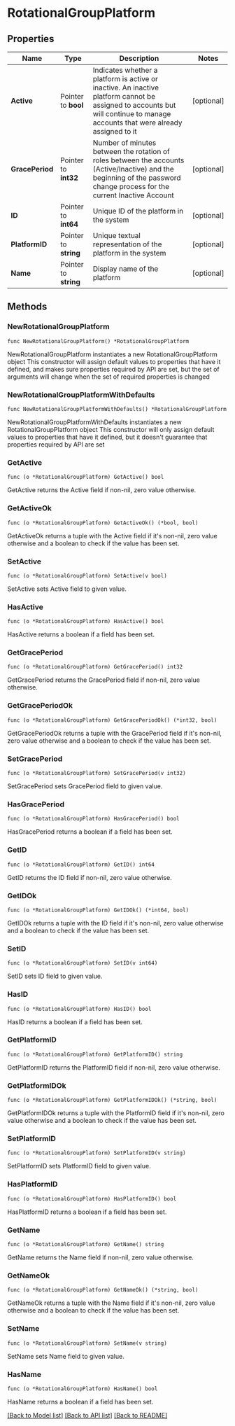 # RotationalGroupPlatform

## Properties

Name | Type | Description | Notes
------------ | ------------- | ------------- | -------------
**Active** | Pointer to **bool** | Indicates whether a platform is active or inactive. An inactive platform cannot be assigned to accounts but will continue to manage accounts that were already assigned to it | [optional] 
**GracePeriod** | Pointer to **int32** | Number of minutes between the rotation of roles between the accounts (Active/Inactive) and the beginning of the password change process for the current Inactive Account | [optional] 
**ID** | Pointer to **int64** | Unique ID of the platform in the system | [optional] 
**PlatformID** | Pointer to **string** | Unique textual representation of the platform in the system | [optional] 
**Name** | Pointer to **string** | Display name of the platform | [optional] 

## Methods

### NewRotationalGroupPlatform

`func NewRotationalGroupPlatform() *RotationalGroupPlatform`

NewRotationalGroupPlatform instantiates a new RotationalGroupPlatform object
This constructor will assign default values to properties that have it defined,
and makes sure properties required by API are set, but the set of arguments
will change when the set of required properties is changed

### NewRotationalGroupPlatformWithDefaults

`func NewRotationalGroupPlatformWithDefaults() *RotationalGroupPlatform`

NewRotationalGroupPlatformWithDefaults instantiates a new RotationalGroupPlatform object
This constructor will only assign default values to properties that have it defined,
but it doesn't guarantee that properties required by API are set

### GetActive

`func (o *RotationalGroupPlatform) GetActive() bool`

GetActive returns the Active field if non-nil, zero value otherwise.

### GetActiveOk

`func (o *RotationalGroupPlatform) GetActiveOk() (*bool, bool)`

GetActiveOk returns a tuple with the Active field if it's non-nil, zero value otherwise
and a boolean to check if the value has been set.

### SetActive

`func (o *RotationalGroupPlatform) SetActive(v bool)`

SetActive sets Active field to given value.

### HasActive

`func (o *RotationalGroupPlatform) HasActive() bool`

HasActive returns a boolean if a field has been set.

### GetGracePeriod

`func (o *RotationalGroupPlatform) GetGracePeriod() int32`

GetGracePeriod returns the GracePeriod field if non-nil, zero value otherwise.

### GetGracePeriodOk

`func (o *RotationalGroupPlatform) GetGracePeriodOk() (*int32, bool)`

GetGracePeriodOk returns a tuple with the GracePeriod field if it's non-nil, zero value otherwise
and a boolean to check if the value has been set.

### SetGracePeriod

`func (o *RotationalGroupPlatform) SetGracePeriod(v int32)`

SetGracePeriod sets GracePeriod field to given value.

### HasGracePeriod

`func (o *RotationalGroupPlatform) HasGracePeriod() bool`

HasGracePeriod returns a boolean if a field has been set.

### GetID

`func (o *RotationalGroupPlatform) GetID() int64`

GetID returns the ID field if non-nil, zero value otherwise.

### GetIDOk

`func (o *RotationalGroupPlatform) GetIDOk() (*int64, bool)`

GetIDOk returns a tuple with the ID field if it's non-nil, zero value otherwise
and a boolean to check if the value has been set.

### SetID

`func (o *RotationalGroupPlatform) SetID(v int64)`

SetID sets ID field to given value.

### HasID

`func (o *RotationalGroupPlatform) HasID() bool`

HasID returns a boolean if a field has been set.

### GetPlatformID

`func (o *RotationalGroupPlatform) GetPlatformID() string`

GetPlatformID returns the PlatformID field if non-nil, zero value otherwise.

### GetPlatformIDOk

`func (o *RotationalGroupPlatform) GetPlatformIDOk() (*string, bool)`

GetPlatformIDOk returns a tuple with the PlatformID field if it's non-nil, zero value otherwise
and a boolean to check if the value has been set.

### SetPlatformID

`func (o *RotationalGroupPlatform) SetPlatformID(v string)`

SetPlatformID sets PlatformID field to given value.

### HasPlatformID

`func (o *RotationalGroupPlatform) HasPlatformID() bool`

HasPlatformID returns a boolean if a field has been set.

### GetName

`func (o *RotationalGroupPlatform) GetName() string`

GetName returns the Name field if non-nil, zero value otherwise.

### GetNameOk

`func (o *RotationalGroupPlatform) GetNameOk() (*string, bool)`

GetNameOk returns a tuple with the Name field if it's non-nil, zero value otherwise
and a boolean to check if the value has been set.

### SetName

`func (o *RotationalGroupPlatform) SetName(v string)`

SetName sets Name field to given value.

### HasName

`func (o *RotationalGroupPlatform) HasName() bool`

HasName returns a boolean if a field has been set.


[[Back to Model list]](../README.md#documentation-for-models) [[Back to API list]](../README.md#documentation-for-api-endpoints) [[Back to README]](../README.md)


